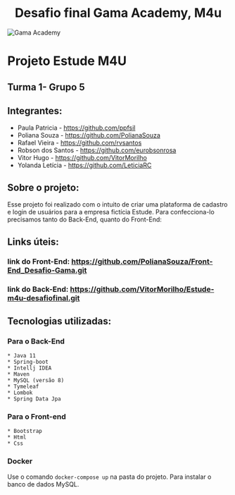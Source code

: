 <h1 style = "text-align: center;"> Desafio final Gama Academy, M4u </h1>

![Gama Academy](https://res.cloudinary.com/walljobs/image/upload/v1575401331/kzv4wwbbh6sai7cwqyu8.jpg)

#   Projeto Estude M4U
##   Turma 1- Grupo 5

##  Integrantes:
  * Paula Patricia - https://github.com/ppfsil
  * Poliana Souza - https://github.com/PolianaSouza
  * Rafael Vieira - https://github.com/rvsantos
  * Robson dos Santos - https://github.com/eurobsonrosa
  * Vitor Hugo - https://github.com/VitorMorilho
  * Yolanda Letícia - https://github.com/LeticiaRC

##  Sobre o projeto:
  Esse projeto foi realizado com o intuito de criar uma plataforma de cadastro e login de usuários para a empresa fictícia Estude.
  Para confecciona-lo precisamos tanto do Back-End, quanto do Front-End:

##  Links úteis:
### link do Front-End: https://github.com/PolianaSouza/Front-End_Desafio-Gama.git
### link do Back-End: https://github.com/VitorMorilho/Estude-m4u-desafiofinal.git

##  Tecnologias utilizadas:
### Para o Back-End
    * Java 11
    * Spring-boot
    * Intellj IDEA
    * Maven
    * MySQL (versão 8)
    * Tymeleaf
    * Lombok
    * Spring Data Jpa

### Para o Front-end
    * Bootstrap
    * Html
    * Css

### Docker
Use o comando `docker-compose up` na pasta do projeto. Para instalar o banco de dados MySQL.
